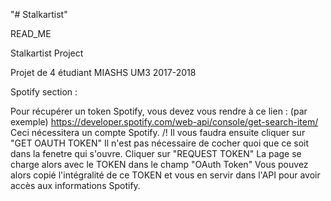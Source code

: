 

"# Stalkartist"

READ_ME

Stalkartist Project

Projet de 4 étudiant MIASHS UM3 2017-2018

Spotify section :

Pour récupérer un token Spotify, vous devez vous rendre à ce lien : (par exemple) https://developer.spotify.com/web-api/console/get-search-item/ Ceci nécessitera un compte Spotify. /!
Il vous faudra ensuite cliquer sur "GET OAUTH TOKEN" Il n'est pas nécessaire de cocher quoi que ce soit dans la fenetre qui s'ouvre. Cliquer sur "REQUEST TOKEN" La page se charge alors avec le TOKEN dans le champ "OAuth Token" Vous pouvez alors copié l'intégralité de ce TOKEN et vous en servir dans l'API pour avoir accès aux informations Spotify.

